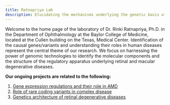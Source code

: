 ```yaml
---
title: Ratnapriya Lab
description: Elucidating the mechanisms underlying the genetic basis of retinal and macular degenerative disease.
---
```


Welcome to the home page of the laboratory of Dr. Rinki Ratnapriya, Ph.D. in the Department of Ophthalmology at the Baylor College of Medicine, located at the Cullen building on the Texas, Medical Center. Identification of the causal genes/variants and understanding their roles in human diseases represent the central theme of our research. We focus on harnessing the power of genomic technologies to identify the molecular components and the structure of the regulatory apparatus underlying retinal and macular degenerative diseases.



**Our ongoing projects are related to the following:**

1. [Gene expression regulations and their role in AMD](../content/research/2022-03-08-gene-expression-regulations-and-their-role-in-amd/index.md)
2. [Role of rare coding variants in complex disease](../content/research/2022-03-08-role-of-rare-coding-variants-in-complex-disease/index.md)
3. [Genetics architecture  of retinal degenerative diseases](../content/research/2022-03-08-genetics-architecture-of-retinal-degenerative-diseases/index.md)

